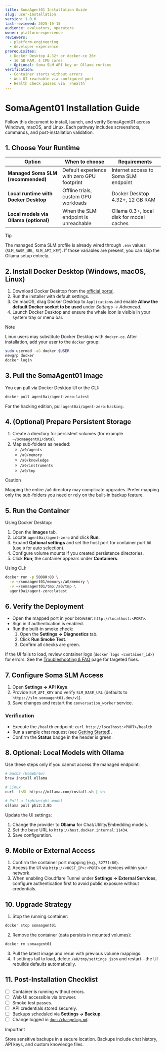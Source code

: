 ```yaml
---
title: SomaAgent01 Installation Guide
slug: user-installation
version: 1.0.0
last-reviewed: 2025-10-15
audience: evaluators, operators
owner: platform-experience
reviewers:
  - platform-engineering
  - developer-experience
prerequisites:
  - Docker Desktop 4.32+ or docker-ce 26+
  - 16 GB RAM, 4 CPU cores
  - Optional: Soma SLM API key or Ollama runtime
verification:
  - Container starts without errors
  - Web UI reachable via configured port
  - Health check passes via `/health`
---
```


# SomaAgent01 Installation Guide

Follow this document to install, launch, and verify SomaAgent01 across Windows, macOS, and Linux. Each pathway includes screenshots, commands, and post-installation validation.

## 1. Choose Your Runtime

| Option | When to choose | Requirements |
| ------ | -------------- | ------------ |
| **Managed Soma SLM (recommended)** | Default experience with zero GPU footprint | Internet access to Soma SLM endpoint |
| **Local runtime with Docker Desktop** | Offline trials, custom GPU workloads | Docker Desktop 4.32+, 12 GB RAM |
| **Local models via Ollama (optional)** | When the SLM endpoint is unreachable | Ollama 0.3+, local disk for model caches |

> [!TIP]
> The managed Soma SLM profile is already wired through `.env` values (`SLM_BASE_URL`, `SLM_API_KEY`). If those variables are present, you can skip the Ollama setup entirely.

## 2. Install Docker Desktop (Windows, macOS, Linux)

1. Download Docker Desktop from the [official portal](https://www.docker.com/products/docker-desktop/).
2. Run the installer with default settings.
3. On macOS, drag Docker Desktop to `Applications` and enable **Allow the default Docker socket to be used** under *Settings → Advanced*.
4. Launch Docker Desktop and ensure the whale icon is visible in your system tray or menu bar.

> [!NOTE]
> Linux users may substitute Docker Desktop with `docker-ce`. After installation, add your user to the `docker` group:
>
> ```bash
> sudo usermod -aG docker $USER
> newgrp docker
> docker login
> ```

## 3. Pull the SomaAgent01 Image

You can pull via Docker Desktop UI or the CLI:

```bash
docker pull agent0ai/agent-zero:latest
```

For the hacking edition, pull `agent0ai/agent-zero:hacking`.

## 4. (Optional) Prepare Persistent Storage

1. Create a directory for persistent volumes (for example `~/somaagent01/data`).
2. Map sub-folders as needed:
   - `/a0/agents`
   - `/a0/memory`
   - `/a0/knowledge`
   - `/a0/instruments`
   - `/a0/tmp`

> [!CAUTION]
> Mapping the entire `/a0` directory may complicate upgrades. Prefer mapping only the sub-folders you need or rely on the built-in backup feature.

## 5. Run the Container

Using Docker Desktop:

1. Open the **Images** tab.
2. Locate `agent0ai/agent-zero` and click **Run**.
3. Expand **Optional settings** and set the host port for container port `80` (use `0` for auto selection).
4. Configure volume mounts if you created persistence directories.
5. Click **Run**; the container appears under **Containers**.

Using CLI:

```bash
docker run -p 50080:80 \
  -v ~/somaagent01/memory:/a0/memory \
  -v ~/somaagent01/tmp:/a0/tmp \
  agent0ai/agent-zero:latest
```

## 6. Verify the Deployment

- Open the mapped port in your browser: `http://localhost:<PORT>`.
- Sign in if authentication is enabled.
- Run the built-in smoke check:
  1. Open the **Settings → Diagnostics** tab.
  2. Click **Run Smoke Test**.
  3. Confirm all checks are green.

If the UI fails to load, review container logs (`docker logs <container_id>`) for errors. See the [Troubleshooting & FAQ](./troubleshooting.md) page for targeted fixes.

## 7. Configure Soma SLM Access

1. Open **Settings → API Keys**.
2. Provide `SLM_API_KEY` and verify `SLM_BASE_URL` (defaults to `https://slm.somaagent01.dev/v1`).
3. Save changes and restart the `conversation_worker` service.

### Verification

- Execute the `/health` endpoint: `curl http://localhost:<PORT>/health`.
- Run a sample chat request (see [Getting Started](./getting-started.md)).
- Confirm the **Status** badge in the header is green.

## 8. Optional: Local Models with Ollama

Use these steps only if you cannot access the managed endpoint:

```bash
# macOS (Homebrew)
brew install ollama

# Linux
curl -fsSL https://ollama.com/install.sh | sh

# Pull a lightweight model
ollama pull phi3:3.8b
```

Update the UI settings:

1. Change the provider to **Ollama** for Chat/Utility/Embedding models.
2. Set the base URL to `http://host.docker.internal:11434`.
3. Save configuration.

## 9. Mobile or External Access

1. Confirm the container port mapping (e.g., `32771:80`).
2. Access the UI via `http://<HOST_IP>:<PORT>` on devices within your network.
3. When enabling Cloudflare Tunnel under **Settings → External Services**, configure authentication first to avoid public exposure without credentials.

## 10. Upgrade Strategy

1. Stop the running container:

```bash
docker stop somaagent01
```

2. Remove the container (data persists in mounted volumes):

```bash
docker rm somaagent01
```

3. Pull the latest image and rerun with previous volume mappings.
4. If settings fail to load, delete `/a0/tmp/settings.json` and restart—the UI rebuilds defaults automatically.

## 11. Post-Installation Checklist

- [ ] Container is running without errors.
- [ ] Web UI accessible via browser.
- [ ] Smoke test passes.
- [ ] API credentials stored securely.
- [ ] Backups scheduled via **Settings → Backup**.
- [ ] Change logged in [`docs/changelog.md`](../changelog.md).

> [!IMPORTANT]
> Store sensitive backups in a secure location. Backups include chat history, API keys, and custom knowledge files.
